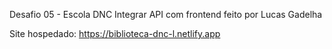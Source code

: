 Desafio 05 - Escola DNC 
Integrar API com frontend
feito por Lucas Gadelha

Site hospedado: https://biblioteca-dnc-l.netlify.app

